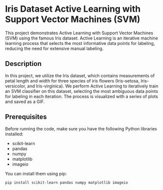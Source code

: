 # Iris Dataset Active Learning with Support Vector Machines (SVM)

This project demonstrates Active Learning with Support Vector Machines (SVM) using the famous Iris dataset. Active Learning is an iterative machine learning process that selects the most informative data points for labeling, reducing the need for extensive manual labeling.

## Description

In this project, we utilize the Iris dataset, which contains measurements of petal length and width for three species of iris flowers (Iris-setosa, Iris-versicolor, and Iris-virginica). We perform Active Learning to iteratively train an SVM classifier on this dataset, selecting the most ambiguous data points for labeling in each iteration. The process is visualized with a series of plots and saved as a GIF.

## Prerequisites

Before running the code, make sure you have the following Python libraries installed:

- scikit-learn
- pandas
- numpy
- matplotlib
- imageio

You can install them using pip:

```bash
pip install scikit-learn pandas numpy matplotlib imageio

